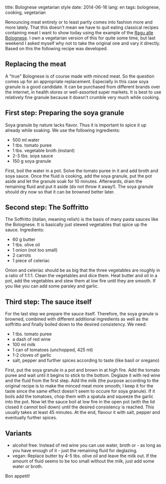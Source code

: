 title: Bolognese vegetarian style
date: 2014-06-16
lang: en
tags: bolognese, cooking, vegetarian

Renouncing meat entirely or to least partly comes into fashion more and more lately. That this doesn't mean we have to quit eating classical recipes containing meat I want to show today using the example of the [Ragu alle Bolognese][ragubolognese]. I own a vegetarian version of this for quite some time, but last weekend I asked myself why not to take the original one and vary it directly. Based on this the following recipe was developed.

## Replacing the meat

A "true" Bolognese is of course made with minced meat. So the question comes up for an appropriate replacement. Especially in this case soya granule is a good candidate. It can be purchased from different brands over the internet, in health stores or well-assorted super markets. It is best to use relatively fine granule because it doesn't crumble  very much while cooking.

## First step: Preparing the soya granule

Soya granule by nature lacks flavor. Thus it is important to spice it up already while soaking. We use the following ingredients:

* 500 ml water
* 1 tbs. tomato puree
* 1 tbs. vegetable broth (instant)
* 2-3 tbs. soya sauce
* 150 g soya granule

First, boil the water in a pot. Solve the tomato puree in it and add broth and soya sauce. Once the fluid is cooking, add the soya granule, put the pot aside and let the granule soak for 10 minutes. Afterwards, drain the remaining fluid and put it aside (do not throw it away!). The soya granule should dry now so that it can be browned better later.

## Second step: The Soffritto

The Soffritto (italian, meaning relish) is the basis of many pasta sauces like the Bolognese. It is basically just stewed vegetables that spice up the sauce. Ingredients:

* 60 g butter
* 1 tbs. olive oil
* 1 onion (not too small)
* 2 carrots
* 1 piece of celeriac

Onion and celeriac should be as big that the three vegetables are roughly in a ratio of 1:1:1. Clean the vegetables and dice them. Heat butter and oil in a pot, add the vegetables and stew them at low fire until they are smooth. If you like you can add some parsley and garlic.

## Third step: The sauce itself

For the last step we prepare the sauce itself. Therefore, the soya granule is browned, combined with different additional ingredients as well as the soffritto and finally boiled down to the desired consistency. We need:

* 1 tbs. tomato puree
* a dash of red wine
* 100 ml milk
* 1 can of tomatoes (unchopped, 425 ml)
* 1-2 cloves of garlic
* salt, pepper and further spices according to taste (like basil or oregano)

First, put the soya granule in a pot and brown in at high fire. Add the tomato puree and wait until it begins to stick to the bottom. Deglaze it with red wine and the fluid from the first step. Add the milk (the purpose according to the original recipe is to make the minced meat more smooth; I keep it for the taste since the same effect doesn't seem to occure for soya granule). If it boils add the tomatoes, chop them with a spatula and squeeze the garlic into the pot. Now let the sauce boil at low fire in the open pot (with the lid closed it cannot boil down) until the desired consistency is reached. This usually takes at least 45 minutes. At the end, flavour it with salt, pepper and eventually further spices.

## Variants

* alcohol free: Instead of red wine you can use water, broth or - as long as you have enough of it - just the remaining fluid for deglazing.
* vegan: Replace butter by 4-5 tbs. olive oil and leave the milk out. If the amount of fluid seems to be too small without the milk, just add some water or broth.

Bon appetit!


[ragubolognese]: http://en.wikipedia.org/wiki/Bolognese_sauce
